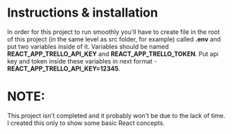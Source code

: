 # Instructions & installation

In order for this project to run smoothly you'll have to create file in the root of this project (in the same level as src folder, for example) called **.env** and put two variables inside of it.
Variables should be named **REACT_APP_TRELLO_API_KEY** and **REACT_APP_TRELLO_TOKEN**.
Put api key and token inside these variables in next format - **REACT_APP_TRELLO_API_KEY=12345**.

# NOTE:

This project isn't completed and it probably won't be due to the lack of time. I created this only to show some basic React concepts. 
